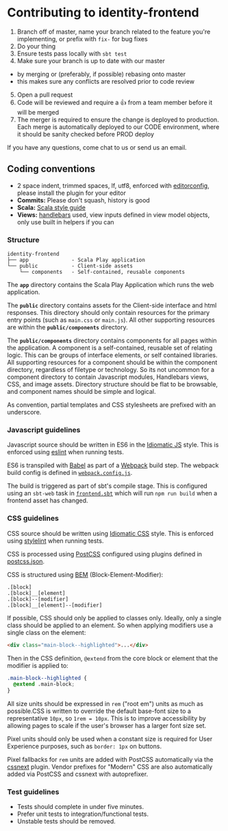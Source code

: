 # Contributing to identity-frontend

1. Branch off of master, name your branch related to the feature you're
   implementing, or prefix with `fix-` for bug fixes
2. Do your thing
3. Ensure tests pass locally with `sbt test`
4. Make sure your branch is up to date with our master
  - by merging or (preferably, if possible) rebasing onto master
  - this makes sure any conflicts are resolved prior to code review
5. Open a pull request
6. Code will be reviewed and require a :+1: from a team member before it
   will be merged
7. The merger is required to ensure the change is deployed to production.
   Each merge is automatically deployed to our CODE environment, where it
   should be sanity checked before PROD deploy

If you have any questions, come chat to us or send us an email.


## Coding conventions

- 2 space indent, trimmed spaces, lf, utf8, enforced with
  [editorconfig](http://editorconfig.org/), please install the plugin for your
  editor
- **Commits:** Please don't squash, history is good
- **Scala:** [Scala style guide](http://docs.scala-lang.org/style/)
- **Views:** [handlebars](http://jknack.github.io/handlebars.java/) used, view
  inputs defined in view model objects, only use built in helpers if you can

### Structure

```
identity-frontend
├── app              - Scala Play application
└── public           - Client-side assets
    └── components   - Self-contained, reusable components
```

The **`app`** directory contains the Scala Play Application which runs the web application.

The **`public`** directory contains assets for the Client-side interface and
html responses. This directory should only contain resources for the primary
entry points (such as `main.css` or `main.js`). All other supporting resources
are within the **`public/components`** directory.

The **`public/components`** directory contains components for all pages within
the application. A component is a self-contained, reusable set of relating logic.
This can be groups of interface elements, or self contained libraries. All supporting
resources for a component should be within the component directory, regardless
of filetype or technology. So its not uncommon for a component directory to contain
Javascript modules, Handlebars views, CSS, and image assets. Directory structure
should be flat to be browsable, and component names should be simple and logical.

As convention, partial templates and CSS stylesheets are prefixed with an underscore.


### Javascript guidelines
Javascript source should be written in ES6 in the [Idiomatic JS](https://github.com/rwaldron/idiomatic.js)
style. This is enforced using [eslint](http://eslint.org/) when running tests.

ES6 is transpiled with [Babel](https://babeljs.io/) as part of a
[Webpack](http://webpack.github.io/) build step. The webpack build config
is defined in [`webpack.config.js`](https://github.com/guardian/identity-frontend/blob/master/webpack.config.js).

The build is triggered as part of sbt's compile stage. This is configured using
an `sbt-web` task in [`frontend.sbt`](https://github.com/guardian/identity-frontend/blob/master/frontend.sbt)
which will run `npm run build` when a frontend asset has changed.

### CSS guidelines
CSS source should be written using [Idiomatic CSS](https://github.com/necolas/idiomatic-css) style.
This is enforced using [stylelint](http://stylelint.io/) when running tests.

CSS is processed using [PostCSS](https://github.com/postcss/postcss) configured
using plugins defined in [postcss.json](https://github.com/guardian/identity-frontend/blob/master/postcss.json).

CSS is structured using [BEM](https://css-tricks.com/bem-101/) (Block-Element-Modifier):

    .[block]
    .[block]__[element]
    .[block]--[modifier]
    .[block]__[element]--[modifier]

If possible, CSS should only be applied to classes only. Ideally, only a single
class should be applied to an element. So when applying modifiers use a single
class on the element:

```html
<div class="main-block--highlighted">...</div>
```

Then in the CSS definition, `@extend` from the core block or element that the
modifier is applied to:

```css
.main-block--highlighted {
  @extend .main-block;
}
```

All size units should be expressed in `rem` ("root em") units as much as
possible.CSS is written to override the default base-font size to a
representative `10px`, so `1rem = 10px`. This is to improve accessibility by
allowing pages to scale if the user's browser has a larger font size set.

Pixel units should only be used when a constant size is required for User
Experience purposes, such as `border: 1px` on buttons.

Pixel fallbacks for `rem` units are added with PostCSS automatically via the
[cssnext](http://cssnext.io/) plugin. Vendor prefixes for "Modern" CSS are
also automatically added via PostCSS and cssnext with autoprefixer.

### Test guidelines

- Tests should complete in under five minutes.
- Prefer unit tests to integration/functional tests.
- Unstable tests should be removed.

